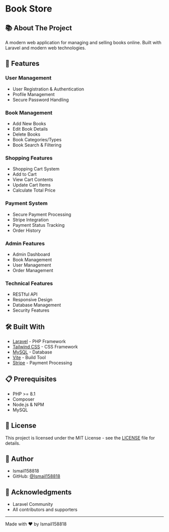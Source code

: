 # Book Store

## 📚 About The Project

A modern web application for managing and selling books online. Built with Laravel and modern web technologies.

## 🚀 Features

### User Management
- User Registration & Authentication
- Profile Management
- Secure Password Handling

### Book Management
- Add New Books
- Edit Book Details
- Delete Books
- Book Categories/Types
- Book Search & Filtering

### Shopping Features
- Shopping Cart System
- Add to Cart
- View Cart Contents
- Update Cart Items
- Calculate Total Price

### Payment System
- Secure Payment Processing
- Stripe Integration
- Payment Status Tracking
- Order History

### Admin Features
- Admin Dashboard
- Book Management
- User Management
- Order Management

### Technical Features
- RESTful API
- Responsive Design
- Database Management
- Security Features

## 🛠️ Built With

- [Laravel](https://laravel.com) - PHP Framework
- [Tailwind CSS](https://tailwindcss.com) - CSS Framework
- [MySQL](https://www.mysql.com) - Database
- [Vite](https://vitejs.dev) - Build Tool
- [Stripe](https://stripe.com) - Payment Processing

## 📋 Prerequisites

- PHP >= 8.1
- Composer
- Node.js & NPM
- MySQL

## 📝 License

This project is licensed under the MIT License - see the [LICENSE](LICENSE) file for details.

## 👥 Author

- Ismail158818
- GitHub: [@Ismail158818](https://github.com/Ismail158818)

## 🙏 Acknowledgments

- Laravel Community
- All contributors and supporters

---

Made with ❤️ by Ismail158818
